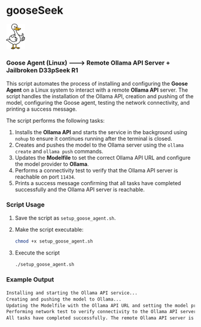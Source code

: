 # gooseSeek

<img src="assets/images/goose.jpg" width="10%" alt="Logo">

### Goose Agent (Linux) ---> Remote Ollama API Server + Jailbroken D33pSeek R1

This script automates the process of installing and configuring the **Goose Agent** on a Linux system to interact with a remote **Ollama API** server. The script handles the installation of the Ollama API, creation and pushing of the model, configuring the Goose agent, testing the network connectivity, and printing a success message.

The script performs the following tasks:

1. Installs the **Ollama API** and starts the service in the background using `nohup` to ensure it continues running after the terminal is closed.
2. Creates and pushes the model to the Ollama server using the `ollama create` and `ollama push` commands.
3. Updates the **Modelfile** to set the correct Ollama API URL and configure the model provider to **Ollama**.
4. Performs a connectivity test to verify that the Ollama API server is reachable on port `11434`.
5. Prints a success message confirming that all tasks have completed successfully and the Ollama API server is reachable.

### Script Usage

1. Save the script as `setup_goose_agent.sh`.
2. Make the script executable:

   ```bash
   chmod +x setup_goose_agent.sh
3. Execute the script
   ```bash
   ./setup_goose_agent.sh

### Example Output
 ```bash
 Installing and starting the Ollama API service...
 Creating and pushing the model to Ollama...
 Updating the Modelfile with the Ollama API URL and setting the model provider...
 Performing network test to verify connectivity to the Ollama API server...
 All tasks have completed successfully. The remote Ollama API server is reachable on port 11434.

